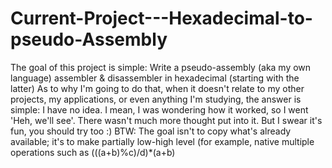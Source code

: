 # Current-Project---Hexadecimal-to-pseudo-Assembly
The goal of this project is simple: Write a pseudo-assembly (aka my own language) assembler & disassembler in hexadecimal (starting with the latter)
As to why I'm going to do that, when it doesn't relate to my other projects, my applications, or even anything I'm studying, the answer is simple: I have no idea.
I mean, I was wondering how it worked, so I went 'Heh, we'll see'. There wasn't much more thought put into it.
But I swear it's fun, you should try too :)
BTW: The goal isn't to copy what's already available; it's to make partially low-high level (for example, native multiple operations such as (((a+b)%c)/d)*(a+b)
